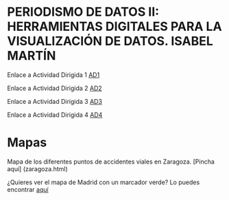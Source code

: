 # PERIODISMO DE DATOS II: HERRAMIENTAS DIGITALES PARA LA VISUALIZACIÓN DE DATOS. ISABEL MARTÍN

Enlace a Actividad Dirigida 1 [AD1](AD1.md)

Enlace a Actividad Dirigida 2 [AD2](actividad-dirigida-2.md)

Enlace a Actividad Dirigida 3 [AD3](AD3/AD3-api-covid19-pandas.md)

Enlace a Actividad Dirigida 4 [AD4](AD4/AD4_api-pandas-folium.md)

# Mapas

Mapa de los diferentes puntos de accidentes viales en Zaragoza. [Pincha aquí] (zaragoza.html)

¿Quieres ver el mapa de Madrid con un marcador verde? Lo puedes encontrar [aquí](tipo.html)
